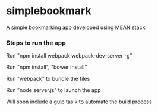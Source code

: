# simplebookmark
A simple bookmarking app developed using MEAN stack

### Steps to run the app

Run "npm install webpack webpack-dev-server -g"

Run "npm install", "bower install"

Run "webpack" to bundle the files

Run "node server.js" to launch the app

Will soon include a gulp taslk to automate the build process 



